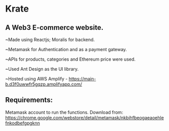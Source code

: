 # Krate
## A Web3 E-commerce website.
~Made using Reactjs; Moralis for backend.

~Metamask for Authentication and as a payment gateway.

~APIs for products, categories and Ethereum price were used.

~Used Ant Design as the UI library.

~Hosted using AWS Amplify - https://main-b.d3f0uwwfr5gqzp.amplifyapp.com/

## Requirements:
Metamask account to run the functions.
Download from: 
https://chrome.google.com/webstore/detail/metamask/nkbihfbeogaeaoehlefnkodbefgpgknn
